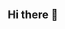 ## Hi there 👋

<!--
** I am Bairon Hernández

Here are some ideas to get you started:

- 🌱 I’m currently learning ... in DAM

-->
